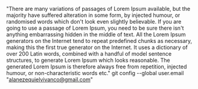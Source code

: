 "There are many variations of passages of Lorem Ipsum available, but the majority have suffered alteration in some form, by injected humour, or randomised words which don't look even slightly believable. 
If you are going to use a passage of Lorem Ipsum, you need to be sure there isn't anything embarrassing hidden in the middle of text.
 All the Lorem Ipsum generators on the Internet tend to repeat predefined chunks as necessary, 
making this the first true generator on the Internet. 
It uses a dictionary of over 200 Latin words, combined with a handful of model sentence structures, 
to generate Lorem Ipsum which looks reasonable. 
The generated Lorem Ipsum is therefore always free from repetition, injected humour, or non-characteristic words etc."
git config --global user.email "alanezequielvivanco@gmail.com"